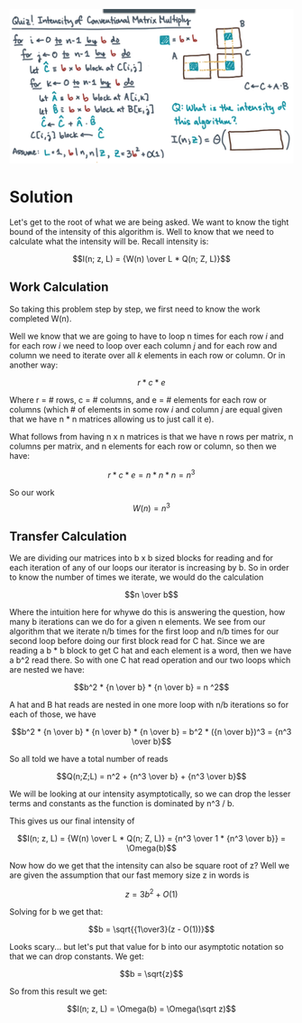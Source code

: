 ![Intensity of Matrix Multiplication Part 2](https://github.com/jonathanmsnow/cse6220-hpc-notes/blob/main/images/intensity-of-matrix-multiply.png)
# Solution
Let's get to the root of what we are being asked. We want to know the tight bound of the intensity of this algorithm is. Well to know that we need to calculate what the intensity will be. Recall intensity is:

$$I(n; z, L) = {W(n) \over L * Q(n; Z, L)}$$

## Work Calculation
So taking this problem step by step, we first need to know the work completed W(n). 

Well we know that we are going to have to loop n times for each row *i* and for each row *i* we need to loop over each column *j* and for each row and column we need to iterate over all *k* elements in each row or column. Or in another way: 

$$r * c * e$$

Where r = # rows, c = # columns, and e = # elements for each row or columns (which # of elements in some row *i* and column *j* are equal given that we have n * n matrices allowing us to just call it e). 

What follows from having n x n matrices is that we have n rows per matrix, n columns per matrix, and n elements for each row or column, so then we have:

$$r * c * e = n * n * n = n^3$$

So our work $$W(n) = n^3$$

## Transfer Calculation
We are dividing our matrices into b x b sized blocks for reading and for each iteration of any of our loops our iterator is increasing by b. So in order to know the number of times we iterate, we would do the calculation 

$$n \over b$$

Where the intuition here for whywe do this is answering the question, how many b iterations can we do for a given n elements. We see from our algorithm that we iterate n/b times for the first loop and n/b times for our second loop before doing our first block read for C hat. Since we are reading a b * b block to get C hat and each element is a word, then we have a b^2 read there. So with one C hat read operation and our two loops which are nested we have: 

$$b^2 * {n \over b} *  {n \over b} = n ^2$$

A hat and B hat reads are nested in one more loop with n/b iterations so for each of those, we have 

$$b^2 * {n \over b} *  {n \over b} * {n \over b} = b^2 * ({n \over b})^3 = {n^3 \over b}$$

So all told we have a total number of reads

$$Q(n;Z;L) = n^2 + {n^3 \over b} + {n^3 \over b}$$

We will be looking at our intensity asymptotically, so we can drop the lesser terms and constants as the function is dominated by n^3 / b.

This gives us our final intensity of 

$$I(n; z, L) = {W(n) \over L * Q(n; Z, L)} = {n^3 \over 1 * {n^3 \over b}} = \Omega(b)$$

Now how do we get that the intensity can also be square root of z? Well we are given the assumption that our fast memory size z in words is

$$z =3b^2 + O(1)$$

Solving for b we get that:

$$b = \sqrt{{1\over3}(z - O(1))}$$

Looks scary... but let's put that value for b into our asymptotic notation so that we can drop constants. We get:

$$b = \sqrt{z}$$

So from this result we get:

$$I(n; z, L) = \Omega(b) = \Omega(\sqrt z)$$
